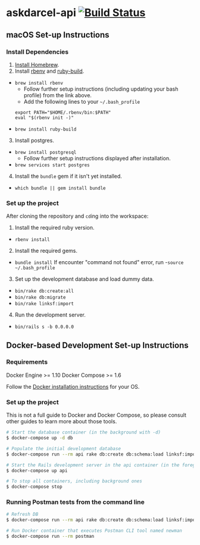 # askdarcel-api [![Build Status](https://travis-ci.org/ShelterTechSF/askdarcel-api.svg?branch=master)](https://travis-ci.org/ShelterTechSF/askdarcel-api)

## macOS Set-up Instructions

### Install Dependencies

1. [Install Homebrew](http://brew.sh/).
2. Install [rbenv](https://github.com/rbenv/rbenv) and [ruby-build](https://github.com/rbenv/ruby-build#readme).
  - `brew install rbenv`
    + Follow further setup instructions (including updating your bash
      profile) from the link above.
    + Add the following lines to your `~/.bash_profile`
    ```
    export PATH="$HOME/.rbenv/bin:$PATH"
    eval "$(rbenv init -)"
    ```
  - `brew install ruby-build`
3. Install postgres.
  - `brew install postgresql`
    + Follow further setup instructions displayed after installation.
  - `brew services start postgres`
4. Install the `bundle` gem if it isn't yet installed.
  - `which bundle || gem install bundle`

### Set up the project

After cloning the repository and `cd`ing into the workspace:

1. Install the required ruby version.
  - `rbenv install`
2. Install the required gems.
  - `bundle install`
  If encounter "command not found" error, run
  -`source ~/.bash_profile`
3. Set up the development database and load dummy data.
  - `bin/rake db:create:all`
  - `bin/rake db:migrate`
  - `bin/rake linksf:import`
4. Run the development server.
  - `bin/rails s -b 0.0.0.0`


## Docker-based Development Set-up Instructions

### Requirements

Docker Engine >= 1.10
Docker Compose >= 1.6

Follow the [Docker installation instructions](https://www.docker.com/products/overview) for your OS.

### Set up the project

This is not a full guide to Docker and Docker Compose, so please consult other
guides to learn more about those tools.

```sh
# Start the database container (in the background with -d)
$ docker-compose up -d db

# Populate the initial development database
$ docker-compose run --rm api rake db:create db:schema:load linksf:import

# Start the Rails development server in the api container (in the foreground)
$ docker-compose up api

# To stop all containers, including background ones
$ docker-compose stop
```

### Running Postman tests from the command line

```sh
# Refresh DB
$ docker-compose run --rm api rake db:create db:schema:load linksf:import

# Run Docker container that executes Postman CLI tool named newman
$ docker-compose run --rm postman
```
